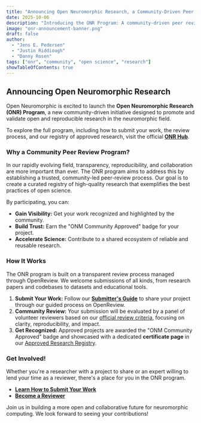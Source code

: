 ```yaml
---
title: "Announcing Open Neuromorphic Research, a Community-Driven Peer Review Program"
date: 2025-10-06
description: "Introducing the ONR Program: A community-driven peer review initiative to foster open, reproducible, and high-impact research in neuromorphic computing."
image: "onr-announcement-banner.png"
draft: false
author:
  - "Jens E. Pedersen"
  - "Justin Riddiough"
  - "Danny Rosen"
tags: ["onr", "community", "open science", "research"]
showTableOfContents: true
---
```


## Announcing Open Neuromorphic Research 

Open Neuromorphic is excited to launch the **Open Neuromorphic Research (ONR) Program**, a new community-driven initiative designed to promote and validate open and reproducible research in the neuromorphic field.

To explore the full program, including how to submit your work, the review process, and our registry of approved research, visit the official **[ONR Hub](/neuromorphic-computing/research/)**.

### Why a Community Peer Review Program?

In our rapidly evolving field, transparency, reproducibility, and collaboration are more important than ever. The ONR program aims to address this by establishing a trusted, community-led peer-review process. Our goal is to create a curated registry of high-quality research that exemplifies the best practices of open science.

By participating, you can:
-   **Gain Visibility:** Get your work recognized and highlighted by the community.
-   **Build Trust:** Earn the "ONM Community Approved" badge for your project.
-   **Accelerate Science:** Contribute to a shared ecosystem of reliable and reusable research.

### How It Works

The ONR program is built on a transparent review process managed through OpenReview. We welcome submissions of all kinds, from research papers and codebases to datasets and educational tools.

1.  **Submit Your Work:** Follow our [**Submitter's Guide**](/neuromorphic-computing/research/guide/submitter-guide/) to share your project through our guided process on OpenReview.
2.  **Community Review:** Your submission will be evaluated by a panel of volunteer reviewers based on our [official review criteria](/neuromorphic-computing/research/guide/review-criteria/), focusing on clarity, reproducibility, and impact.
3.  **Get Recognized:** Approved projects are awarded the "ONM Community Approved" badge and showcased with a dedicated **certificate page** in our [Approved Research Registry](/neuromorphic-computing/research/papers/).

### Get Involved!

Whether you're a researcher with a project to share or an expert willing to lend your time as a reviewer, there's a place for you in the ONR program.

-   [**Learn How to Submit Your Work**](/neuromorphic-computing/research/guide/submitter-guide/)
-   [**Become a Reviewer**](/neuromorphic-computing/research/guide/reviewer-guide/)

Join us in building a more open and collaborative future for neuromorphic computing. We look forward to seeing your contributions!
